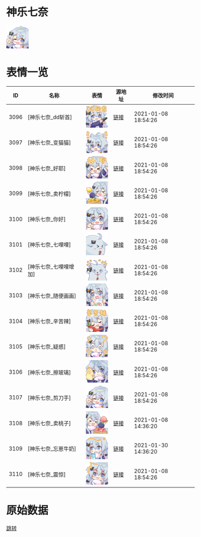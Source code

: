 # 神乐七奈

<img src="./cover.png" height="60" alt="cover" />

# 表情一览

|ID|名称|表情|源地址|修改时间|
|----|----|----|----|----|
|3096|[神乐七奈_dd斩首]|<img src="./pic/003096_%5B神乐七奈_dd斩首%5D.png" height="60" alt="dd斩首"/>|[链接](http://i0.hdslb.com/bfs/emote/060cf4e8aa6d4fefd452de3e14a410de7a4ca9c2.png)|2021-01-08 18:54:26|
|3097|[神乐七奈_变猫猫]|<img src="./pic/003097_%5B神乐七奈_变猫猫%5D.png" height="60" alt="变猫猫"/>|[链接](http://i0.hdslb.com/bfs/emote/9f699c56da1178079b18be27dc3f219138e4a164.png)|2021-01-08 18:54:26|
|3098|[神乐七奈_好耶]|<img src="./pic/003098_%5B神乐七奈_好耶%5D.png" height="60" alt="好耶"/>|[链接](http://i0.hdslb.com/bfs/emote/c67cabaf0020dc8b203ba239247906fc8fbbb009.png)|2021-01-08 18:54:26|
|3099|[神乐七奈_卖柠檬]|<img src="./pic/003099_%5B神乐七奈_卖柠檬%5D.png" height="60" alt="卖柠檬"/>|[链接](http://i0.hdslb.com/bfs/emote/b74b8f66c5c3afc6d96f57dc29c0721206a4cf7b.png)|2021-01-08 18:54:26|
|3100|[神乐七奈_你好]|<img src="./pic/003100_%5B神乐七奈_你好%5D.png" height="60" alt="你好"/>|[链接](http://i0.hdslb.com/bfs/emote/050d7cb23d27f4a3e8a8e9cdf28737b656d36b75.png)|2021-01-08 18:54:26|
|3101|[神乐七奈_七哩哩]|<img src="./pic/003101_%5B神乐七奈_七哩哩%5D.png" height="60" alt="七哩哩"/>|[链接](http://i0.hdslb.com/bfs/emote/069b1ef993061362d3e94de5c6d47e8a9117a5e5.png)|2021-01-08 18:54:26|
|3102|[神乐七奈_七哩哩增加]|<img src="./pic/003102_%5B神乐七奈_七哩哩增加%5D.png" height="60" alt="七哩哩增加"/>|[链接](http://i0.hdslb.com/bfs/emote/39aab3fb160e536892dcce7af38c5741ef264780.png)|2021-01-08 18:54:26|
|3103|[神乐七奈_随便画画]|<img src="./pic/003103_%5B神乐七奈_随便画画%5D.png" height="60" alt="随便画画"/>|[链接](http://i0.hdslb.com/bfs/emote/0b67793086c6f4d481479da6e2233fc91cef9c0d.png)|2021-01-08 18:54:26|
|3104|[神乐七奈_辛苦辣]|<img src="./pic/003104_%5B神乐七奈_辛苦辣%5D.png" height="60" alt="辛苦辣"/>|[链接](http://i0.hdslb.com/bfs/emote/7b22908d4afac2c0ad1ba96177ac7a24855f4a2e.png)|2021-01-08 18:54:26|
|3105|[神乐七奈_疑惑]|<img src="./pic/003105_%5B神乐七奈_疑惑%5D.png" height="60" alt="疑惑"/>|[链接](http://i0.hdslb.com/bfs/emote/eebb4311bddfc88511d2b952727cc56f7404e50f.png)|2021-01-08 18:54:26|
|3106|[神乐七奈_擦玻璃]|<img src="./pic/003106_%5B神乐七奈_擦玻璃%5D.png" height="60" alt="擦玻璃"/>|[链接](http://i0.hdslb.com/bfs/emote/6880f9f8a338ecd38b601f66f7d2d3a68e26a8b6.png)|2021-01-08 18:54:26|
|3107|[神乐七奈_剪刀手]|<img src="./pic/003107_%5B神乐七奈_剪刀手%5D.png" height="60" alt="剪刀手"/>|[链接](http://i0.hdslb.com/bfs/emote/7f21c544c62328708bf2d264abea12261bf68867.png)|2021-01-08 18:54:26|
|3108|[神乐七奈_卖桃子]|<img src="./pic/003108_%5B神乐七奈_卖桃子%5D.png" height="60" alt="卖桃子"/>|[链接](http://i0.hdslb.com/bfs/emote/eedf616dee91fe20b85a86d7f02c4ee6ec11a7da.png)|2021-01-08 14:36:20|
|3109|[神乐七奈_忘崽牛奶]|<img src="./pic/003109_%5B神乐七奈_忘崽牛奶%5D.png" height="60" alt="忘崽牛奶"/>|[链接](http://i0.hdslb.com/bfs/emote/f1e4aa53e5101795b8efd28bd8f2c3bec239582a.png)|2021-01-30 14:36:20|
|3110|[神乐七奈_震惊]|<img src="./pic/003110_%5B神乐七奈_震惊%5D.png" height="60" alt="震惊"/>|[链接](http://i0.hdslb.com/bfs/emote/de6de733deea06fd712f0d27e81135661446c4c0.png)|2021-01-08 18:54:26|

# 原始数据

[跳转](./raw.json)

